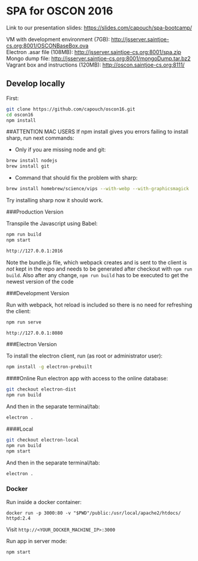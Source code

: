 # SPA for OSCON 2016

Link to our presentation slides: https://slides.com/capouch/spa-bootcamp/

VM with development environment (7GB): http://jsserver.saintjoe-cs.org:8001/OSCONBaseBox.ova     
Electron .asar file (108MB): http://jsserver.saintjoe-cs.org:8001/spa.zip     
Mongo dump file: http://jsserver.saintjoe-cs.org:8001/mongoDump.tar.bz2     
Vagrant box and instructions (120MB): http://oscon.saintjoe-cs.org:8111/    

## Develop locally

First:

```bash
git clone https://github.com/capouch/oscon16.git
cd oscon16
npm install
```

##ATTENTION MAC USERS
If npm install gives you errors failing to install sharp, run next commands:

- Only if you are missing node and git:
```bash
brew install nodejs
brew install git
```
- Command that should fix the problem with sharp:
```bash
brew install homebrew/science/vips --with-webp --with-graphicsmagick
```
Try installing sharp now it should work.


###Production Version

Transpile the Javascript using Babel:

```bash
npm run build
npm start
```
```bash
http://127.0.0.1:2016
```
Note the bundle.js file, which webpack creates and is sent to the client is
*not* kept in the repo and needs to be generated after checkout with
`npm run build`. Also after any change, `npm run build` has to be
executed to get the newest version of the code


###Development Version

Run with webpack, hot reload is included so there is no need for refreshing the client:

```bash
npm run serve
```
```bash
http://127.0.0.1:8080
```

###Electron Version

To install the electron client, run (as root or administrator user):
```bash
npm install -g electron-prebuilt
```
####Online
Run electron app with access to the online database:

```bash
git checkout electron-dist
npm run build
```
And then in the separate terminal/tab:

```bash
electron .
```


####Local
```bash
git checkout electron-local
npm run build
npm start
```
And then in the separate terminal/tab:

```bash
electron .
```


### Docker
Run inside a docker container:

```
docker run -p 3000:80 -v "$PWD"/public:/usr/local/apache2/htdocs/ httpd:2.4
```

Visit `http://<YOUR_DOCKER_MACHINE_IP>:3000`

Run app in server mode:

```
npm start
```
